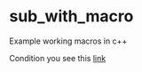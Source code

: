 # sub_with_macro
Example working macros in c++

Condition you see this [link](https://github.com/netology-code/cppm-homeworks/tree/main/07/02)
